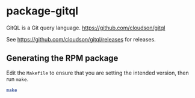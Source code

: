 # package-gitql

GitQL is a Git query language. <https://github.com/cloudson/gitql>

See <https://github.com/cloudson/gitql/releases> for releases.

## Generating the RPM package

Edit the `Makefile` to ensure that you are setting the intended version, then run `make`.

```bash
make
```
